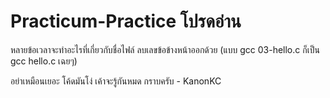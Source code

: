 # Practicum-Practice โปรดอ่าน

หลายข้อเวลาจะทำอะไรที่เกี่ยวกับชื่อไฟล์ ลบเลขข้อข้างหน้าออกด้วย (แบบ gcc 03-hello.c ก็เป็น gcc hello.c เฉยๆ)

อย่าเหมือนเยอะ โค้ดมันโง่ เค้าจะรู้กันหมด
กราบครับ - KanonKC
